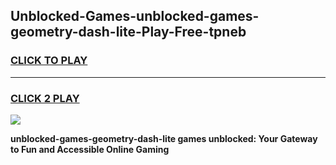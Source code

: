 
## Unblocked-Games-unblocked-games-geometry-dash-lite-Play-Free-tpneb
<h3>
<a href="https://premium76.site?title=unblocked-games-geometry-dash-lite&ref=21A">CLICK TO PLAY</a></h3>
<hr>

<h3>
<a href="https://premium76.site?title=unblocked-games-geometry-dash-lite&ref=21A">CLICK 2 PLAY</a>
  
</h3>

<a href="https://premium76.site?title=unblocked-games-geometry-dash-lite&ref=21A"><img src="https://clearcache.store/games.png"></a>


**unblocked-games-geometry-dash-lite games unblocked: Your Gateway to Fun and Accessible Online Gaming**

